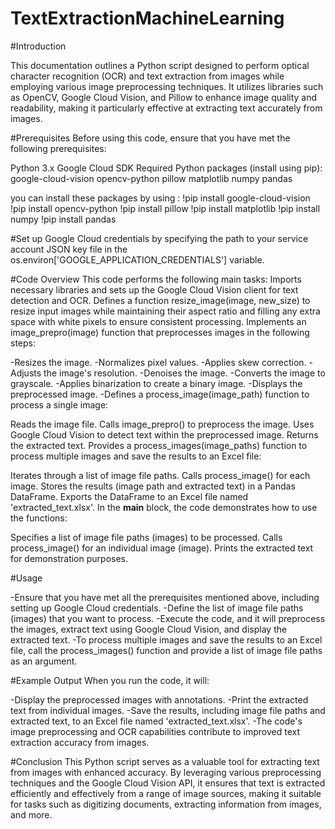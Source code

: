 # TextExtractionMachineLearning

#Introduction

This documentation outlines a Python script designed to perform optical character recognition (OCR) and text extraction from images while employing various image preprocessing techniques. It utilizes libraries such as OpenCV, Google Cloud Vision, and Pillow to enhance image quality and readability, making it particularly effective at extracting text accurately from images.

#Prerequisites
Before using this code, ensure that you have met the following prerequisites:

Python 3.x
Google Cloud SDK
Required Python packages (install using pip):
google-cloud-vision
opencv-python
pillow
matplotlib
numpy
pandas

you can install these packages by using : 
!pip install google-cloud-vision
!pip install opencv-python
!pip install pillow
!pip install matplotlib
!pip install numpy
!pip install pandas

#Set up Google Cloud credentials by specifying the path to your service account JSON key file in the os.environ['GOOGLE_APPLICATION_CREDENTIALS'] variable.

#Code Overview
This code performs the following main tasks:
Imports necessary libraries and sets up the Google Cloud Vision client for text detection and OCR.
Defines a function resize_image(image, new_size) to resize input images while maintaining their aspect ratio and filling any extra space with white pixels to ensure consistent processing.
Implements an image_prepro(image) function that preprocesses images in the following steps:

-Resizes the image.
-Normalizes pixel values.
-Applies skew correction.
-Adjusts the image's resolution.
-Denoises the image.
-Converts the image to grayscale.
-Applies binarization to create a binary image.
-Displays the preprocessed image.
-Defines a process_image(image_path) function to process a single image:

Reads the image file.
Calls image_prepro() to preprocess the image.
Uses Google Cloud Vision to detect text within the preprocessed image.
Returns the extracted text.
Provides a process_images(image_paths) function to process multiple images and save the results to an Excel file:

Iterates through a list of image file paths.
Calls process_image() for each image.
Stores the results (image path and extracted text) in a Pandas DataFrame.
Exports the DataFrame to an Excel file named 'extracted_text.xlsx'.
In the __main__ block, the code demonstrates how to use the functions:

Specifies a list of image file paths (images) to be processed.
Calls process_image() for an individual image (image).
Prints the extracted text for demonstration purposes.


#Usage

-Ensure that you have met all the prerequisites mentioned above, including setting up Google Cloud credentials.
-Define the list of image file paths (images) that you want to process.
-Execute the code, and it will preprocess the images, extract text using Google Cloud Vision, and display the extracted text.
-To process multiple images and save the results to an Excel file, call the process_images() function and provide a list of image file paths as an argument.



#Example Output
When you run the code, it will:

-Display the preprocessed images with annotations.
-Print the extracted text from individual images.
-Save the results, including image file paths and extracted text, to an Excel file named 'extracted_text.xlsx'.
-The code's image preprocessing and OCR capabilities contribute to improved text extraction accuracy from images.

#Conclusion
This Python script serves as a valuable tool for extracting text from images with enhanced accuracy. 
By leveraging various preprocessing techniques and the Google Cloud Vision API, it ensures that text is extracted efficiently and effectively from a range of image sources, making it suitable for tasks such as digitizing documents, extracting information from images, and more.
